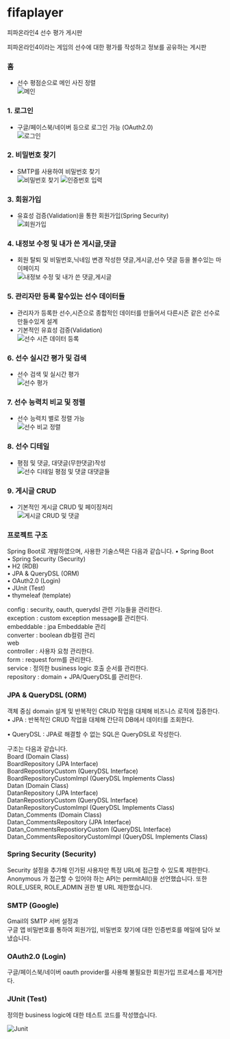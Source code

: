 # fifaplayer
피파온라인4 선수 평가 게시판

피파온라인4이라는 게임의 선수에 대한 평가를 작성하고 정보를 공유하는 게시판 

### 홈
- 선수 평점순으로 메인 사진 정렬    
![메인](https://user-images.githubusercontent.com/97586086/172292298-a194ff7f-0df3-48ee-8929-2bba46e52295.png)

### 1. 로그인
- 구글/페이스북/네이버 등으로 로그인 가능 (OAuth2.0)   
![로그인](https://user-images.githubusercontent.com/97586086/172169083-e828ed5a-5676-4a78-89f0-63a38cbc6a23.png)

### 2. 비밀번호 찾기
- SMTP를 사용하여 비밀번호 찾기     
![비밀번호 찾기](https://user-images.githubusercontent.com/97586086/172170456-459f485f-d1f3-4ef6-b6f2-97ca0fa8ff7b.png)
![인증번호 입력](https://user-images.githubusercontent.com/97586086/172170441-6eeda4a0-6bc1-4296-83b5-83b2789ff843.png)

### 3. 회원가입
- 유효성 검증(Validation)을 통한 회원가입(Spring Security)   
![회원가입](https://user-images.githubusercontent.com/97586086/172179684-7136e5aa-c181-4820-bf78-d9eeec49f1d1.png)

### 4. 내정보 수정 및 내가 쓴 게시글,댓글
- 회원 탈퇴 및 비밀번호,닉네임 변경 작성한 댓글,게시글,선수 댓글 등을 볼수있는 마이페이지    
![내정보 수정 및 내가 쓴 댓글,게시글](https://user-images.githubusercontent.com/97586086/172291851-b32ccfe4-3743-4e90-98a2-41e10c50e2fb.png)

### 5. 관리자만 등록 할수있는 선수 데이터들
- 관리자가 등록한 선수,시즌으로 종합적인 데이터를 만들어서 다른시즌 같은 선수로 만들수있게 설계       
- 기본적인 유효성 검증(Validation)     
![선수 시즌 데이터 등록](https://user-images.githubusercontent.com/97586086/172293757-ec4e7ef5-6a12-437e-b3c2-2e5714ba0ede.png)

### 6. 선수 실시간 평가 및 검색
- 선수 검색 및 실시간 평가     
![선수 평가](https://user-images.githubusercontent.com/97586086/172293525-f838e6d0-7a5d-4b64-a24b-68dda29ebdb0.png)

### 7. 선수 능력치 비교 및 정렬
- 선수 능력치 별로 정렬 가능    
![선수 비교 정렬](https://user-images.githubusercontent.com/97586086/172294144-ee06d224-862a-41f7-a2d7-b244ab890efa.png)

### 8. 선수 디테일 
- 평점 및 댓글, 대댓글(무한댓글)작성    
![선수 디테일 평점 및 댓글 대댓글들](https://user-images.githubusercontent.com/97586086/172295134-201a204a-8e35-45c7-b5ae-28b19fe305ad.png)

### 9. 게시글 CRUD 
- 기본적인 게시글 CRUD 및 페이징처리     
![게시글 CRUD 및 댓글](https://user-images.githubusercontent.com/97586086/172296477-46543d0c-7351-4477-ba8f-442e52f533b2.png)

### 프로젝트 구조

Spring Boot로 개발하였으며,
사용한 기술스택은 다음과 같습니다. 
• Spring Boot   
• Spring Security (Security)   
• H2 (RDB)  
• JPA & QueryDSL (ORM)   
• OAuth2.0 (Login)   
• JUnit (Test)    
• thymeleaf (template)    

config : security, oauth, querydsl 관련 기능들을 관리한다.    
exception : custom exception message를 관리한다.  
embeddable : jpa Embeddable 관리    
converter : boolean db컬럼 관리    
web    
controller : 사용자 요청 관리한다.    
form : request form를 관리한다.    
service : 정의한 business logic 호출 순서를 관리한다.    
repository : domain + JPA/QueryDSL를 관리한다.    

### JPA & QueryDSL (ORM)
객체 중심 domain 설계 및 반복적인 CRUD 작업을 대체해 비즈니스 로직에 집중한다. • JPA : 반복적인 CRUD 작업을 대체해 간단히 DB에서 데이터를 조회한다.

• QueryDSL : JPA로 해결할 수 없는 SQL은 QueryDSL로 작성한다.

구조는 다음과 같습니다.    
Board (Domain Class)      
BoardRepository (JPA Interface)      
BoardRepostioryCustom (QueryDSL Interface)    
BoardRepositoryCustomImpl (QueryDSL Implements Class)    
Datan (Domain Class)    
DatanRepository (JPA Interface)   
DatanRepostioryCustom (QueryDSL Interface)    
DatanRepositoryCustomImpl (QueryDSL Implements Class)   
Datan_Comments (Domain Class)    
Datan_CommentsRepository (JPA Interface)   
Datan_CommentsRepostioryCustom (QueryDSL Interface)   
Datan_CommentsRepositoryCustomImpl (QueryDSL Implements Class)    

### Spring Security (Security)

Security 설정을 추가해 인가된 사용자만 특정 URL에 접근할 수 있도록 제한한다. 
Anonymous 가 접근할 수 있어야 하는 API는 permitAll()을 선언했습니다.
또한 ROLE_USER, ROLE_ADMIN 권한 별 URL 제한했습니다.

### SMTP (Google)
Gmail의 SMTP 서버 설정과   
구글 앱 비밀번호를 통하여 회원가입, 비밀번호 찾기에 대한 인증번호를 메일에 담아 보냈습니다.

### OAuth2.0 (Login)

구글/페이스북/네이버 oauth provider를 사용해 불필요한 회원가입 프로세스를 제거한다. 

### JUnit (Test)

정의한 business logic에 대한 테스트 코드를 작성했습니다. 

![Junit](https://user-images.githubusercontent.com/97586086/172299660-948e1129-55c8-45f3-b195-f72115f0b2a9.png)


